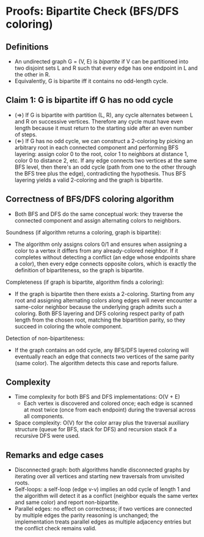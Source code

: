 # Proofs: Bipartite Check (BFS/DFS coloring)

## Definitions
- An undirected graph G = (V, E) is *bipartite* if V can be partitioned into two disjoint sets L and R such that every edge has one endpoint in L and the other in R.
- Equivalently, G is bipartite iff it contains no odd-length cycle.

## Claim 1: G is bipartite iff G has no odd cycle
- (⇒) If G is bipartite with partition (L, R), any cycle alternates between L and R on successive vertices. Therefore any cycle must have even length because it must return to the starting side after an even number of steps.
- (⇐) If G has no odd cycle, we can construct a 2-coloring by picking an arbitrary root in each connected component and performing BFS layering: assign color 0 to the root, color 1 to neighbors at distance 1, color 0 to distance 2, etc. If any edge connects two vertices at the same BFS level, then there's an odd cycle (path from one to the other through the BFS tree plus the edge), contradicting the hypothesis. Thus BFS layering yields a valid 2-coloring and the graph is bipartite.

## Correctness of BFS/DFS coloring algorithm
- Both BFS and DFS do the same conceptual work: they traverse the connected component and assign alternating colors to neighbors.

Soundness (if algorithm returns a coloring, graph is bipartite):
- The algorithm only assigns colors 0/1 and ensures when assigning a color to a vertex it differs from any already-colored neighbor. If it completes without detecting a conflict (an edge whose endpoints share a color), then every edge connects opposite colors, which is exactly the definition of bipartiteness, so the graph is bipartite.

Completeness (if graph is bipartite, algorithm finds a coloring):
- If the graph is bipartite then there exists a 2-coloring. Starting from any root and assigning alternating colors along edges will never encounter a same-color neighbor because the underlying graph admits such a coloring. Both BFS layering and DFS coloring respect parity of path length from the chosen root, matching the bipartition parity, so they succeed in coloring the whole component.

Detection of non-bipartiteness:
- If the graph contains an odd cycle, any BFS/DFS layered coloring will eventually reach an edge that connects two vertices of the same parity (same color). The algorithm detects this case and reports failure.

## Complexity
- Time complexity for both BFS and DFS implementations: O(V + E)
  - Each vertex is discovered and colored once; each edge is scanned at most twice (once from each endpoint) during the traversal across all components.
- Space complexity: O(V) for the color array plus the traversal auxiliary structure (queue for BFS, stack for DFS) and recursion stack if a recursive DFS were used.

## Remarks and edge cases
- Disconnected graph: both algorithms handle disconnected graphs by iterating over all vertices and starting new traversals from unvisited roots.
- Self-loops: a self-loop (edge v-v) implies an odd cycle of length 1 and the algorithm will detect it as a conflict (neighbor equals the same vertex and same color) and report non-bipartite.
- Parallel edges: no effect on correctness; if two vertices are connected by multiple edges the parity reasoning is unchanged; the implementation treats parallel edges as multiple adjacency entries but the conflict check remains valid.
